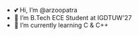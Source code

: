- 💕 Hi, I’m @arzoopatra
- 🏫 I’m B.Tech ECE Student at IGDTUW'27
- 🌱 I’m currently learning C & C++

<!---
arzoopatra/arzoopatra is a ✨ special ✨ repository because its `README.md` (this file) appears on your GitHub profile.
You can click the Preview link to take a look at your changes.
--->
